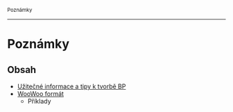<sub>Poznámky<sub>

---

# Poznámky

## Obsah

- [Užitečné informace a tipy k tvorbě BP](protips/README.md)
- [WooWoo formát](woo/README.md)
    - Příklady
